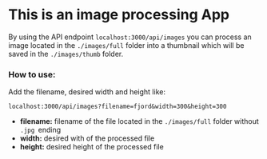 # **This is an image processing App**

By using the API endpoint `localhost:3000/api/images` you can process an image located in the `./images/full` folder into a thumbnail which will be saved in the `./images/thumb` folder.

### How to use: 
Add the filename, desired width and height like:
```
localhost:3000/api/images?filename=fjord&width=300&height=300
```

- **filename:** filename of the file located in the `./images/full` folder without `.jpg `ending
- **width:** desired with of the processed file
- **height:** desired height of the processed file